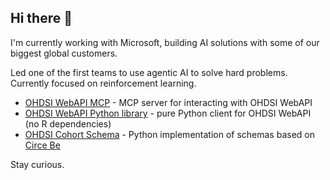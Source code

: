 ## Hi there 👋

I'm currently working with Microsoft, building AI solutions with some of our biggest global customers. 

Led one of the first teams to use agentic AI to solve hard problems. Currently focused on reinforcement learning. 

- [OHDSI WebAPI MCP](https://github.com/clsweeting/ohdsi-webapi-mcp) - MCP server for interacting with OHDSI WebAPI
- [OHDSI WebAPI Python library](https://github.com/clsweeting/ohdsi-webapi-python-client) - pure Python client for OHDSI WebAPI (no R dependencies)
- [OHDSI Cohort Schema](https://github.com/clsweeting/ohdsi-cohort-schemas) - Python implementation of schemas based on [Circe Be](https://github.com/OHDSI/circe-be)
  
Stay curious. 

<!--
**clsweeting/clsweeting** is a ✨ _special_ ✨ repository because its `README.md` (this file) appears on your GitHub profile.

Here are some ideas to get you started:

- 🔭 I’m currently working on ...
- 🌱 I’m currently learning ...
- 👯 I’m looking to collaborate on ...
- 🤔 I’m looking for help with ...
- 💬 Ask me about ...
- 📫 How to reach me: ...
- 😄 Pronouns: ...
- ⚡ Fun fact: ...
-->
